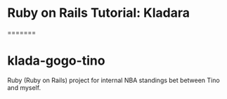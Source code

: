 
# Ruby on Rails Tutorial: Kladara

=======
# klada-gogo-tino
Ruby (Ruby on Rails) project for internal NBA standings bet between Tino and myself. 

